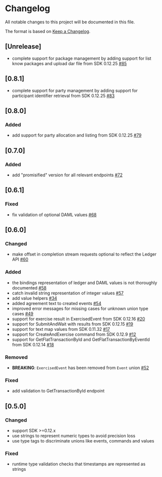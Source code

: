 # Changelog
All notable changes to this project will be documented in this file.

The format is based on [Keep a Changelog](https://keepachangelog.com/en/1.0.0/).

## [Unrelease]
- complete support for package management by adding support for list know packages and upload dar file from SDK 0.12.25 [#85](https://github.com/digital-asset/daml-js/pull/85)

## [0.8.1]
- complete support for party management by adding support for participant identifier retrieval from SDK 0.12.25 [#83](https://github.com/digital-asset/daml-js/pull/83)

## [0.8.0]
### Added
- add support for party allocation and listing from SDK 0.12.25 [#79](https://github.com/digital-asset/daml-js/issues/79)

## [0.7.0]
### Added
- add "promisified" version for all relevant endpoints [#72](https://github.com/digital-asset/daml-js/issues/72)

## [0.6.1]
### Fixed
- fix validation of optional DAML values [#68](https://github.com/digital-asset/daml-js/issues/68)

## [0.6.0]
### Changed
- make offset in completion stream requests optional to reflect the Ledger API [#60](https://github.com/digital-asset/daml-js/issues/60)

### Added
- the bindings representation of ledger and DAML values is not thoroughly documented [#58](https://github.com/digital-asset/daml-js/issues/58)
- catch invalid string representation of integer values [#57](https://github.com/digital-asset/daml-js/issues/57)
- add value helpers [#34](https://github.com/digital-asset/daml-js/issues/34)
- added agreement text to created events [#54](https://github.com/digital-asset/daml-js/issues/54)
- improved error messages for missing cases for unknown union type cases [#49](https://github.com/digital-asset/daml-js/issues/49)
- support for exercise result in ExercisedEvent from SDK 0.12.16 [#20](https://github.com/digital-asset/daml-js/issues/20)
- support for SubmitAndWait with results from SDK 0.12.15 [#19](https://github.com/digital-asset/daml-js/issues/19)
- support for text map values from SDK 0.11.32 [#17](https://github.com/digital-asset/daml-js/issues/17)
- support for CreateAndExercise command from SDK 0.12.9 [#12](https://github.com/digital-asset/daml-js/issues/12)
- support for GetFlatTransactionById and GetFlatTransactionByEventId from SDK 0.12.14 [#18](https://github.com/digital-asset/daml-js/issues/18)

### Removed
- **BREAKING**: `ExercisedEvent` has been removed from `Event` union [#52](https://github.com/digital-asset/daml-js/issues/52)

### Fixed
- add validation to GetTransactionById endpoint

## [0.5.0]
### Changed
- support SDK >=0.12.x
- use strings to represent numeric types to avoid precision loss
- use type tags to discriminate unions like events, commands and values

### Fixed
- runtime type validation checks that timestamps are represented as strings

